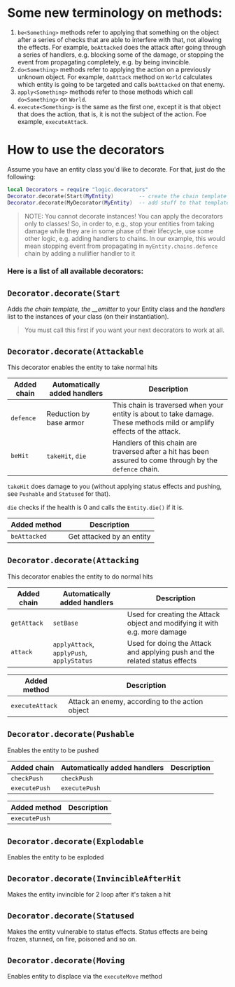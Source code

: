 # Some new terminology on methods:

1. `be<Something>` methods refer to applying that something on the object after a series of checks that are able to interfere with that, not allowing the effects. For example, `beAttacked` does the attack after going through a series of handlers, e.g. blocking some of the damage, or stopping the event from propagating completely, e.g. by being invincible. 
2. `do<Something>` methods refer to applying the action on a previously unknown object. For example, `doAttack` method on `World` calculates which entity is going to be targeted and calls `beAttacked` on that enemy.
3. `apply<Something>` methods refer to those methods which call `do<Something>` on `World`.
4. `execute<Something>` is the same as the first one, except it is that object that does the action, that is, it is not the subject of the action. Foe example, `executeAttack`.

# How to use the decorators

Assume you have an entity class you'd like to decorate. For that, just do the following:
```lua
local Decorators = require "logic.decorators"
Decorator.decorate(Start(MyEntity)        -- create the chain template on that object
Decorator.decorate(MyDecorator(MyEntity)  -- add stuff to that template, add stuff to your entity
```
> NOTE: You cannot decorate instances! You can apply the decorators only to classes!
> So, in order to, e.g., stop your entities from taking damage while they are in some phase of their lifecycle, use some other logic, e.g. adding handlers to chains. 
> In our example, this would mean stopping event from propagating in `myEntity.chains.defence` chain by adding a nullifier handler to it 

### Here is a list of all available decorators:

## `Decorator.decorate(Start`

Adds *the chain template, the __emitter*  to your Entity class and the *handlers* list to the instances of your class (on their instantiation). 
> You must call this first if you want your next decorators to work at all.

## `Decorator.decorate(Attackable`

This decorator enables the entity to take normal hits

| Added chain | Automatically added handlers | Description |
|-------------|------------------------------| ----------- |
| `defence` | Reduction by base armor | This chain is traversed when your entity is about to take damage. These methods mild or amplify effects of the attack. |
| `beHit` | `takeHit`, `die` | Handlers of this chain are traversed after a hit has been assured to come through by the `defence` chain.  |

`takeHit` does damage to you (without applying status effects and pushing, see `Pushable` and `Statused` for that). 

`die` checks if the health is 0 and calls the `Entity.die()` if it is.

| Added method | Description |
| ------------ | ----------- |
| `beAttacked` | Get attacked by an entity |

## `Decorator.decorate(Attacking`

This decorator enables the entity to do normal hits

| Added chain | Automatically added handlers | Description |
|-------------|------------------------------| ----------- |
| `getAttack` | `setBase` | Used for creating the Attack object and modifying it with e.g. more damage |
| `attack`    | `applyAttack`, `applyPush`, `applyStatus` | Used for doing the Attack and applying push and the related status effects |

| Added method | Description |
| ------------ | ----------- |
| `executeAttack` | Attack an enemy, according to the action object |


## `Decorator.decorate(Pushable`

Enables the entity to be pushed

| Added chain | Automatically added handlers | Description |
|-------------|------------------------------| ----------- |
| `checkPush` | `checkPush` | |
| `executePush` | `executePush` | |

| Added method | Description |
| ------------ | ----------- |
| `executePush`| |

## `Decorator.decorate(Explodable`
Enables the entity to be exploded
## `Decorator.decorate(InvincibleAfterHit`
Makes the entity invincible for 2 loop after it's taken a hit
## `Decorator.decorate(Statused`
Makes the entity vulnerable to status effects. Status effects are being frozen, stunned, on fire, poisoned and so on. 
## `Decorator.decorate(Moving`
Enables entity to displace via the `executeMove` method